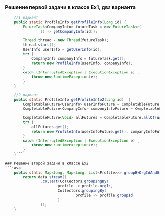 ### Решение первой задачи в классе Ex1, два варианта
```java
    //1 вариант
    public static ProfileInfo getProfileInfo(Long id) {
        FutureTask<CompanyInfo> futureTask = new FutureTask<>(
                () -> getCompanyInfo(id));

        Thread thread = new Thread(futureTask);
        thread.start();
        UserInfo userInfo = getUserInfo(id);
        try {
            CompanyInfo companyInfo = futureTask.get();
            return new ProfileInfo(userInfo, companyInfo);
        }
        catch (InterruptedException | ExecutionException e) {
            throw new RuntimeException(e);
        }
    }

    //2 вариант
    public static ProfileInfo getProfileInfo2(Long id)  {
        CompletableFuture<UserInfo> userInfoFuture = CompletableFuture.supplyAsync(() -> getUserInfo(id));
        CompletableFuture<CompanyInfo> companyInfoFuture = CompletableFuture.supplyAsync(() -> getCompanyInfo(id));

        CompletableFuture<Void> allFutures = CompletableFuture.allOf(userInfoFuture, companyInfoFuture);
        try {
            allFutures.get();
            return new ProfileInfo(userInfoFuture.get(), companyInfoFuture.get());
        }
        catch (InterruptedException | ExecutionException e) {
            throw new RuntimeException(e);
        }
    }```

### Решение второй задачи в классе Ex2    
```java
    public static Map<Long, Map<Long, List<Profile>>> groupByOrgIdAndGroupId(List<Profile> data) {
        return data.stream()
                .collect(Collectors.groupingBy(
                        profile -> profile.orgId,
                        Collectors.groupingBy(
                                profile -> profile.groupId
                        )
                ));
    }
```

